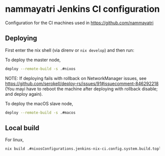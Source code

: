 
# nammayatri Jenkins CI configuration

Configuration for the CI machines used in https://github.com/nammayatri

## Deploying

First enter the nix shell (via direnv or `nix develop`) and then run:

To deploy the master node,

```sh
deploy --remote-build -s .#nixos
```

NOTE: If deploying fails with rollback on NetworkManager issues, see https://github.com/serokell/deploy-rs/issues/91#issuecomment-846292218 (You mayi have to reboot the machine after deploying with rollback disable; and deploy again).

To deploy the macOS slave node,

```sh
deploy --remote-build -s .#macos
```

## Local build

For linux,

```sh
nix build .#nixosConfigurations.jenkins-nix-ci.config.system.build.toplevel
```

